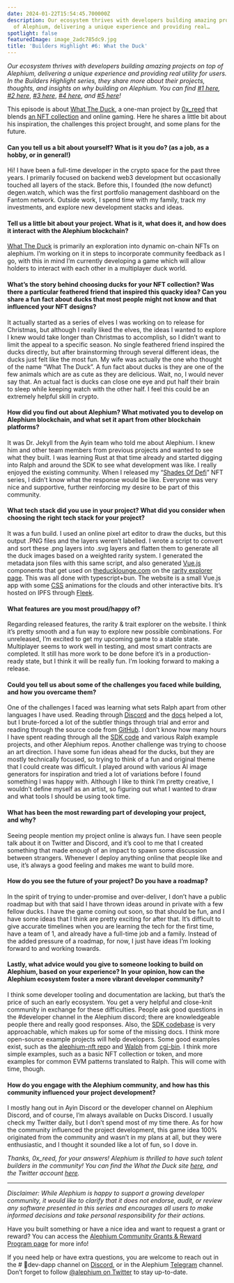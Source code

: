 ```yaml
---
date: 2024-01-22T15:54:45.700000Z
description: Our ecosystem thrives with developers building amazing projects on top
  of Alephium, delivering a unique experience and providing real…
spotlight: false
featuredImage: image_2adc785dc9.jpg
title: 'Builders Highlight #6: What the Duck'
---
```


_Our ecosystem thrives with developers building amazing projects on top of Alephium, delivering a unique experience and providing real utility for users. In the Builders Highlight series, they share more about their projects, thoughts, and insights on why building on Alephium. You can find_ <a href="https://medium.com/@alephium/builders-highlight-sezame-wallet-ddb4aeb61881" data-href="https://medium.com/@alephium/builders-highlight-sezame-wallet-ddb4aeb61881"><em>#1 here</em></a>_,_ <a href="https://medium.com/@alephium/builders-highlight-alphpaca-nfts-99c69775f04c" data-href="https://medium.com/@alephium/builders-highlight-alphpaca-nfts-99c69775f04c"><em>#2 here</em></a>, <a href="https://medium.com/@alephium/builders-highlight-3-ayin-6be4a6bd4ec2" data-href="https://medium.com/@alephium/builders-highlight-3-ayin-6be4a6bd4ec2"><em>#3 here</em></a>, <a href="https://medium.com/@alephium/builders-highlight-4-no-trust-verify-9ea495ca826f" data-href="https://medium.com/@alephium/builders-highlight-4-no-trust-verify-9ea495ca826f"><em>#4 here</em></a>, _and_ <a href="https://medium.com/@alephium/builders-highlight-5-deadrare-d5ff90d6161e" data-href="https://medium.com/@alephium/builders-highlight-5-deadrare-d5ff90d6161e"><em>#5 here</em></a>_!_

This episode is about <a href="https://theducklounge.com/#/" data-href="https://theducklounge.com/#/">What The Duck</a>, a one-man project by <a href="https://twitter.com/0x_reed" data-href="https://twitter.com/0x_reed">0x_reed</a> that blends <a href="https://deadrare.io/collection/what-the-duck" data-href="https://deadrare.io/collection/what-the-duck">an NFT collection</a> and online gaming. Here he shares a little bit about his inspiration, the challenges this project brought, and some plans for the future.

#### **Can you tell us a bit about yourself? What is it you do? (as a job, as a hobby, or in general!)**

Hi! I have been a full-time developer in the crypto space for the past three years. I primarily focused on backend web3 development but occasionally touched all layers of the stack. Before this, I founded (the now defunct) degen.watch, which was the first portfolio management dashboard on the Fantom network. Outside work, I spend time with my family, track my investments, and explore new development stacks and ideas.

#### **Tell us a little bit about your project. What is it, what does it, and how does it interact with the Alephium blockchain?**

<a href="https://twitter.com/alph_ducks" data-href="https://twitter.com/alph_ducks">What The Duck</a> is primarily an exploration into dynamic on-chain NFTs on alephium. I’m working on it in steps to incorporate community feedback as I go, with this in mind I’m currently developing a game which will allow holders to interact with each other in a multiplayer duck world.

#### **What’s the story behind choosing ducks for your NFT collection? Was there a particular feathered friend that inspired this quacky idea? Can you share a fun fact about ducks that most people might not know and that influenced your NFT designs?**

It actually started as a series of elves I was working on to release for Christmas, but although I really liked the elves, the ideas I wanted to explore I knew would take longer than Christmas to accomplish, so I didn’t want to limit the appeal to a specific season. No single feathered friend inspired the ducks directly, but after brainstorming through several different ideas, the ducks just felt like the most fun. My wife was actually the one who thought of the name “What The Duck”. A fun fact about ducks is they are one of the few animals which are as cute as they are delicious. Wait, no, I would never say that. An actual fact is ducks can close one eye and put half their brain to sleep while keeping watch with the other half. I feel this could be an extremely helpful skill in crypto.

#### **How did you find out about Alephium? What motivated you to develop on Alephium blockchain, and what set it apart from other blockchain platforms?**

It was Dr. Jekyll from the Ayin team who told me about Alephium. I knew him and other team members from previous projects and wanted to see what they built. I was learning Rust at that time already and started digging into Ralph and around the SDK to see what development was like. I really enjoyed the existing community. When I released my “<a href="https://deadrare.io/collection/shades-of-defi" data-href="https://deadrare.io/collection/shades-of-defi">Shades Of Defi</a>” NFT series, I didn’t know what the response would be like. Everyone was very nice and supportive, further reinforcing my desire to be part of this community.

#### **What tech stack did you use in your project? What did you consider when choosing the right tech stack for your project?**

It was a fun build. I used an online pixel art editor to draw the ducks, but this output .PNG files and the layers weren’t labelled. I wrote a script to convert and sort these .png layers into .svg layers and flatten them to generate all the duck images based on a weighted rarity system. I generated the metadata json files with this same script, and also generated <a href="https://vuejs.org/" data-href="https://vuejs.org/">Vue.js</a> components that get used on <a href="https://theducklounge.com/#/" data-href="https://theducklounge.com/#/">theducklounge.com</a> on the <a href="https://theducklounge.com/#/nest" data-href="https://theducklounge.com/#/nest">rarity explorer page</a>. This was all done with typescript+bun. The website is a small Vue.js app with some <a href="https://en.wikipedia.org/wiki/CSS" data-href="https://en.wikipedia.org/wiki/CSS">CSS</a> animations for the clouds and other interactive bits. It’s hosted on IPFS through <a href="https://fleek.co/hosting/" data-href="https://fleek.co/hosting/">Fleek</a>.

#### **What features are you most proud/happy of?**

Regarding released features, the rarity & trait explorer on the website. I think it’s pretty smooth and a fun way to explore new possible combinations. For unreleased, I’m excited to get my upcoming game to a stable state. Multiplayer seems to work well in testing, and most smart contracts are completed. It still has more work to be done before it’s in a production-ready state, but I think it will be really fun. I’m looking forward to making a release.

#### **Could you tell us about some of the challenges you faced while building, and how you overcame them?**

One of the challenges I faced was learning what sets Ralph apart from other languages I have used. Reading through [Discord](/discord) and the <a href="http://docs.alephium.org" data-href="http://docs.alephium.org">docs</a> helped a lot, but I brute-forced a lot of the subtler things through trial and error and reading through the source code from <a href="http://github.com/alephium" data-href="http://github.com/alephium">GitHub</a>. I don’t know how many hours I have spent reading through all the <a href="https://github.com/alephium/alephium-web3" data-href="https://github.com/alephium/alephium-web3">SDK code</a> and various Ralph example projects, and other Alephium repos. Another challenge was trying to choose an art direction. I have some fun ideas ahead for the ducks, but they are mostly technically focused, so trying to think of a fun and original theme that I could create was difficult. I played around with various AI image generators for inspiration and tried a lot of variations before I found something I was happy with. Although I like to think I’m pretty creative, I wouldn’t define myself as an artist, so figuring out what I wanted to draw and what tools I should be using took time.

#### What has been the most rewarding part of developing your project, and why?

Seeing people mention my project online is always fun. I have seen people talk about it on Twitter and Discord, and it’s cool to me that I created something that made enough of an impact to spawn some discussion between strangers. Whenever I deploy anything online that people like and use, it’s always a good feeling and makes me want to build more.

#### **How do you see the future of your project? Do you have a roadmap?**

In the spirit of trying to under-promise and over-deliver, I don’t have a public roadmap but with that said I have thrown ideas around in private with a few fellow ducks. I have the game coming out soon, so that should be fun, and I have some ideas that I think are pretty exciting for after that. It’s difficult to give accurate timelines when you are learning the tech for the first time, have a team of 1, and already have a full-time job and a family. Instead of the added pressure of a roadmap, for now, I just have ideas I’m looking forward to and working towards.

#### Lastly, what advice would you give to someone looking to build on Alephium, based on your experience? In your opinion, how can the Alephium ecosystem foster a more vibrant developer community?

I think some developer tooling and documentation are lacking, but that’s the price of such an early ecosystem. You get a very helpful and close-knit community in exchange for these difficulties. People ask good questions in the \#developer channel in the Alephium discord; there are knowledgeable people there and really good responses. Also, the <a href="https://github.com/alephium/alephium-web3" data-href="https://github.com/alephium/alephium-web3">SDK codebase</a> is very approachable, which makes up for some of the missing docs. I think more open-source example projects will help developers. Some good examples exist, such as the <a href="https://github.com/alephium/alephium-nft" data-href="https://github.com/alephium/alephium-nft">alephium-nft rep</a>o and <a href="https://github.com/notrustverify/walph-contracts" data-href="https://github.com/notrustverify/walph-contracts">Walph</a> from <a href="https://twitter.com/cg1_bin" data-href="https://twitter.com/cg1_bin">cgi-bin</a>. I think more simple examples, such as a basic NFT collection or token, and more examples for common EVM patterns translated to Ralph. This will come with time, though.

#### **How do you engage with the Alephium community, and how has this community influenced your project development?**

I mostly hang out in Ayin Discord or the developer channel on Alephium Discord, and of course, I’m always available on Ducks Discord. I usually check my Twitter daily, but I don’t spend most of my time there. As for how the community influenced the project development, this game idea 100% originated from the community and wasn’t in my plans at all, but they were enthusiastic, and I thought it sounded like a lot of fun, so I dove in.

_Thanks, 0x_reed, for your answers! Alephium is thrilled to have such talent builders in the community! You can find the What the Duck site_ <a href="http://theducklounge.com" data-href="http://theducklounge.com"><em>here</em></a>_, and the Twitter account_ <a href="http://twitter.com/alph_ducks" data-href="http://twitter.com/alph_ducks"><em>here</em></a>_._

---

_Disclaimer: While Alephium is happy to support a growing developer community, it would like to clarify that it does not endorse, audit, or review any software presented in this series and encourages all users to make informed decisions and take personal responsibility for their actions._

Have you built something or have a nice idea and want to request a grant or reward? You can access the <a href="https://github.com/alephium/community/blob/master/Grant%26RewardProgram.md" data-href="https://github.com/alephium/community/blob/master/Grant%26RewardProgram.md">Alephium Community Grants &amp; Reward Program page</a> for more info!

If you need help or have extra questions, you are welcome to reach out in the \# 🎨dev-dapp channel on [Discord](/discord), or in the Alephium <a href="https://t.me/alephiumgroup" data-href="https://t.me/alephiumgroup">Telegram</a> channel. Don’t forget to follow <a href="https://twitter.com/alephium" data-href="https://twitter.com/alephium">@alephium on Twitter</a> to stay up-to-date.
